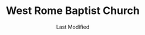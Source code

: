 ---
layout: location-page
date: Last Modified
description: "Local COVID-19 testing is available at West Rome Baptist Church in Rome, Georgia, USA."
permalink: "locations/georgia/rome/west-rome-baptist-church/"
tags:
  - locations
  - georgia
title: West Rome Baptist Church
uniqueName: west-rome-baptist-church
state: Georgia
stateAbbr: GA
hood: "Rome"
address: "914 Shorter Ave NW"
city: "Rome"
zip: "30165"
zipsNearby: "30701 30703 30705 30707 30708 30710 30711 30719 30720 30721 30722 30724 30725 30726 30728 30730 30731 30732 30733 30734 30735 30736 30738 30739 30740 30741 30742 30746 30747 30751 30752 30753 30755 30756 30757 30750 37302 37401 37402 37403 37404 37405 37406 37407 37408 37409 37410 37411 37412 37414 37415 37416 37419 37421 37422 37424 37450 37315 37340 37341 37351 37347 37350 37353 37316 37362 37363 37377 37380 37396 35950 35951 36250 36201 36202 36203 36204 36205 36206 36207 35954 35956 35957 35740 35958 35959 35960 36254 35961 35962 35963 36257 35744 36261 35966 35967 35968 36262 35971 35901 35902 35903 35904 35905 35906 35907 35973 35974 36263 35975 36264 35978 35979 35752 35981 36265 35755 35983 35984 36269 36271 36272 35765 35986 36273 35768 35769 35771 36275 35746 35772 35988 35989 36277 36279 30101 30102 30103 30004 30005 30009 30022 30023 30104 30105 30301 30302 30303 30305 30306 30307 30308 30309 30310 30311 30312 30313 30314 30315 30316 30317 30318 30319 30320 30321 30322 30324 30325 30326 30327 30328 30329 30330 30331 30332 30333 30334 30336 30337 30338 30339 30340 30341 30342 30343 30344 30345 30346 30348 30349 30350 30353 30354 30355 30356 30357 30358 30359 30360 30361 30362 30363 30364 30366 30368 30369 30370 30371 30375 30377 30378 30384 30385 30388 30392 30394 31106 31107 31119 31126 31131 31136 31139 31141 31145 31146 31150 31156 31192 31193 31195 31196 39901 30106 30168 30107 30108 30109 30110 30113 30114 30115 30169 30112 30116 30117 30118 30119 30120 30121 30123 30124 30125 30522 30111 30129 30028 30040 30041 30132 30157 30534 30030 30031 30032 30033 30034 30035 30036 30037 30133 30134 30135 30154 30026 30029 30095 30096 30097 30098 30099 30539 30536 30540 30137 30541 30138 30213 30139 30140 30141 30142 30143 30144 30152 30156 30160 31144 30145 30146 30147 30122 30126 30148 30006 30007 30008 30060 30061 30062 30063 30064 30065 30066 30067 30068 30069 30090 30150 30151 30003 30010 30071 30091 30092 30093 30268 30127 30272 30153 30149 30161 30162 30163 30164 30165 30170 30075 30076 30077 30171 30275 30079 30172 30173 30080 30081 30082 30175 30176 30177 30178 30179 30084 30085 30291 30180 30182 30183 30184 30185 30187 30188 30189 30347 30376 30379 30387 30389 30390 30399 31120 31191 31197 31198 31199 36210" 
mapUrl: "http://maps.apple.com/?q=West+Rome+Baptist+Church&address=914+Shorter+Ave+NW,Rome,Georgia,30165"
locationType: Drive-thru
phone: "706-802-5329"
website: "https://dph.georgia.gov/locations/west-rome-baptist-church"
onlineBooking: undefined
closed: undefined
closedUpdate: June 30th, 2020
notes: ""
days: Weekdays
hours: 9AM-5PM
altDays: Saturdays
altHours: 9AM-1PM
ctaMessage: Learn more
ctaUrl: "https://dph.georgia.gov/locations/west-rome-baptist-church"
---